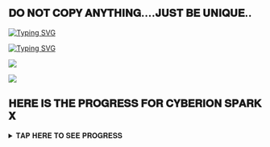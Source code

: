 ## 𝐃𝐎 𝐍𝐎𝐓 𝐂𝐎𝐏𝐘 𝐀𝐍𝐘𝐓𝐇𝐈𝐍𝐆....𝐉𝐔𝐒𝐓 𝐁𝐄 𝐔𝐍𝐈𝐐𝐔𝐄..


[![Typing SVG](https://readme-typing-svg.herokuapp.com?font=Rockstar-ExtraBold&size=30&pause=1000&color=0000FF&center=true&vCenter=true&width=815&height=60&lines=▇+▇+▇+▇+▇+▇+▇)](https://git.io/typing-svg) 



[![Typing SVG](https://readme-typing-svg.herokuapp.com?font=Rockstar-ExtraBold&size=30&pause=1000&color=0000FF&center=true&vCenter=true&width=815&height=60&lines=𝑪𝒀𝑩𝑬𝑹𝑰𝑶𝑵+𝑺𝑷𝑨𝑹𝑲+𝑿+𝑪𝑹𝑬𝑨𝑻𝑬𝑫+𝑩𝒀+𝑪𝑨𝑹𝑳𝑻𝑬𝑪𝑯)](https://git.io/typing-svg) 





<a><img src='https://i.imgur.com/LyHic3i.gif'/></a>


<a><img src='https://i.imgur.com/LyHic3i.gif'/></a>
## 𝐇𝐄𝐑𝐄 𝐈𝐒 𝐓𝐇𝐄 𝐏𝐑𝐎𝐆𝐑𝐄𝐒𝐒 𝐅𝐎𝐑 𝐂𝐘𝐁𝐄𝐑𝐈𝐎𝐍 𝐒𝐏𝐀𝐑𝐊 𝐗 
<details>
<summary>𝐓𝐀𝐏 𝐇𝐄𝐑𝐄 𝐓𝐎 𝐒𝐄𝐄 𝐏𝐑𝐎𝐆𝐑𝐄𝐒𝐒</summary>

<p align="center">
<a href="https://github.com/carl24tech/followers"><img title="Followers" src="https://img.shields.io/github/followers/carl24tech?color=blue&style=flat-square"></a>
<a href="https://github.com/carl24tech/Cyberion-Spark-X/stargazers/"><img title="Stars" src="https://img.shields.io/github/stars/carl24tech/Cyberion-Spark-X?color=blue&style=flat-square"></a>
<a href="https://github.com/carl24tech/Cyberion-Spark-X/network/members"><img title="Forks" src="https://img.shields.io/github/forks/carl24tech/Cyberion-Spark-X?color=blue&style=flat-square"></a>
<a href="https://github.com/carl24tech/Cyberion-Spark-X/"><img title="Size" src="https://img.shields.io/github/repo-size/carl24tech/Cyberion-Spark-X?style=flat-square&color=blue"></a>
<a href="https://github.com/carl24tech/Cyberion-Spark-X/graphs/commit-activity"><img height="20" src="https://img.shields.io/badge/Maintained%3F-yes-green.svg"></a>&nbsp;&nbsp;
</p>
<p align='center'>
</p>

 <p align="center"><img src="https://profile-counter.glitch.me/{Cyberion-Spark-X}/count.svg" alt="GlobalTechInfo :: Visitor's Count" old_src="https://profile-counter.glitch.me/{carl24tech}/count.svg" /></p>






## HOW TO GET CYBERION-SPARK-X
<details>
<summary>𝐂𝐋𝐈𝐂𝐊 𝐇𝐄𝐑𝐄 𝐀𝐍𝐃 𝐑𝐄𝐀𝐃 𝐈𝐍𝐒𝐓𝐑𝐔𝐂𝐓𝐈𝐎𝐍𝐒</summary> 
  
[![Typing SVG](https://readme-typing-svg.herokuapp.com?font=Rockstar-ExtraBold&color=blue&lines=𝗙𝗢𝗥𝗞+𝗔𝗡𝗗+𝗦𝗧𝗔𝗥+𝗥𝗘𝗣𝗢)](https://git.io/typing-svg)
 

  
   
   <a href="https://github.com/carl24tech/Cyberion-Spark-X/fork"><img title="FORK-REPO" src="https://img.shields.io/badge/FORK-REPO-h?color=blue&style=for-the-badge&logo=msi" width="290" height="38.45"/></a></p>


<a><img src='https://i.imgur.com/LyHic3i.gif'/></a>

 
 
[![Typing SVG](https://readme-typing-svg.herokuapp.com?font=Rockstar-ExtraBold&color=blue&lines=𝗦𝗘𝗦𝗦𝗜𝗢𝗡+𝗜𝗗+𝗦𝗜𝗧𝗘+𝗜𝗦+𝗛𝗘𝗥𝗘)](https://git.io/typing-svg)
 


  <a href="https://github.com/carl24tech/SESSION-SITE"><img title="GET-SESSION ID HERE" src="https://img.shields.io/badge/GET-SESSION ID HERE-h?color=green&style=for-the-badge&logo=nike" width="230" height="38.45"/></a></p>

  
  <a><img src='https://i.imgur.com/LyHic3i.gif'/></a>
[![Typing SVG](https://readme-typing-svg.herokuapp.com?font=Rockstar-ExtraBold&color=blue&lines=𝐃𝐄𝐏𝐋𝐎𝐘+𝐎𝐍+𝐇𝐄𝐑𝐎𝐊𝐔)](https://git.io/typing-svg)


 
  

 
## 𝐅𝐎𝐑 𝐎𝐍𝐄-𝐓𝐀𝐏 𝐃𝐄𝐏𝐋𝐎𝐘𝐌𝐄𝐍𝐓 𝐔𝐒𝐄 𝐓𝐇𝐈𝐒 𝐁𝐔𝐓𝐓𝐎𝐍

   🕳IF YOU DON'T HAVE A HEROKU ACCOUNT...CREATE ONE
   
   <a href="https://signup.heroku.com/"><img title="CREATE-ACCOUNT" src="https://img.shields.io/badge/CREATE-ACCOUNT-h?color=purple&style=for-the-badge&logo=heroku" width="180" height="43.45"/></a></p>

   💫IF YOU ALREADY HAVE A HEROKU ACCOUNT...DEPLOY NOW

 <a href="https://dashboard.heroku.com/new?template=https://github.com/carltechzz/Cyberion_Spark_X"><img title="DEPLOY-ON HEROKU" src="https://img.shields.io/badge/DEPLOY-ON HEROKU-h?color=purple&style=for-the-badge&logo=heroku" width="220" height="38.45"/></a></p>

 
 [![Typing SVG](https://readme-typing-svg.herokuapp.com?font=Rockstar-ExtraBold&size=30&pause=1000&color=0000FF&center=true&vCenter=true&width=815&height=60&lines=▭+▬+▭+▬+▭+▬+▭+▬+▭+▬+▭)](https://git.io/typing-svg) 

<a><img src='https://i.imgur.com/LyHic3i.gif'/></a>








<details>
<summary>𝐂𝐋𝐈𝐂𝐊 𝐇𝐄𝐑𝐄 𝐓𝐎 𝐒𝐄𝐄 𝐃𝐄𝐕𝐄𝐋𝐎𝐏𝐄𝐑`𝐒 𝐈𝐍𝐅𝐎</summary>
## Developer INFO:

<a><img src='https://i.imgur.com/LyHic3i.gif'/></a>

## CONTACT CARLTECH HERE
  DM FOR SERIOUS BUSINESS

   <a href="https://github.com/carl24tech/CARLTECH-INFO"><img title="CONTACT-CARLTECH" src="https://img.shields.io/badge/CONTACT-CARLTECH-h?color=black&style=for-the-badge&logo=jordan" width="240" height="45.45"/></a></p>

<a><img src='https://i.imgur.com/LyHic3i.gif'/></a>


